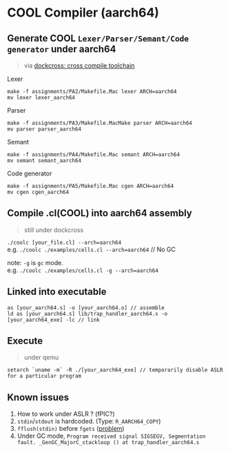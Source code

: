 # COOL Compiler (aarch64)

## Generate COOL `Lexer/Parser/Semant/Code generator` under aarch64
> via [dockcross: cross compile toolchain](https://github.com/dockcross/dockcross)

Lexer
```
make -f assignments/PA2/Makefile.Mac lexer ARCH=aarch64
mv lexer lexer_aarch64
```
Parser
```
make -f assignments/PA3/Makefile.MacMake parser ARCH=aarch64
mv parser parser_aarch64
```
Semant
```
make -f assignments/PA4/Makefile.Mac semant ARCH=aarch64
mv semant semant_aarch64
```
Code generator
```
make -f assignments/PA5/Makefile.Mac cgen ARCH=aarch64
mv cgen cgen_aarch64
```

## Compile .cl(COOL) into aarch64 assembly
> still under dockcross

`./coolc [your_file.cl] --arch=aarch64` \
e.g. `./coolc ./examples/cells.cl --arch=aarch64` // No GC

note: `-g` is `gc` mode. \
e.g. `./coolc ./examples/cells.cl -g --arch=aarch64`

## Linked into executable
```
as [your_aarch64.s] -o [your_aarch64.o] // assemble
ld as [your_aarch64.s] lib/trap_handler_aarch64.s -o [your_aarch64_exe] -lc // link
```

## Execute 
> under qemu
```
setarch `uname -m` -R ./[your_aarch64_exe] // temporarily disable ASLR for a particular program
```

## Known issues
1. How to work under ASLR ? (fPIC?)
2. `stdin`/`stdout` is hardcoded. (Type: `R_AARCH64_COPY`)
3. `fflush(stdin)` before `fgets` ([problem](https://stackoverflow.com/a/63369562/5321961))
4. Under GC mode, `Program received signal SIGSEGV, Segmentation fault. _GenGC_MajorC_stackloop () at trap_handler_aarch64.s`
